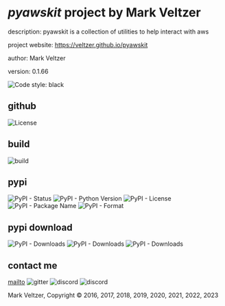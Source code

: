 # *pyawskit* project by Mark Veltzer

description: pyawskit is a collection of utilities to help interact with aws

project website: https://veltzer.github.io/pyawskit

author: Mark Veltzer

version: 0.1.66

![Code style: black](https://img.shields.io/badge/code%20style-black-000000.svg)

## github

![License](https://img.shields.io/github/license/veltzer/pytconf)

## build

![build](https://github.com/veltzer/pyawskit/workflows/build/badge.svg)

## pypi

![PyPI - Status](https://img.shields.io/pypi/status/pyawskit)
![PyPI - Python Version](https://img.shields.io/pypi/pyversions/pyawskit)
![PyPI - License](https://img.shields.io/pypi/l/pyawskit)
![PyPI - Package Name](https://img.shields.io/pypi/v/pyawskit)
![PyPI - Format](https://img.shields.io/pypi/format/pyawskit)

## pypi download

![PyPI - Downloads](https://img.shields.io/pypi/dd/pyawskit)
![PyPI - Downloads](https://img.shields.io/pypi/dw/pyawskit)
![PyPI - Downloads](https://img.shields.io/pypi/dm/pyawskit)



## contact me
[mailto](mailto:mark.veltzer@gmail.com)
![gitter](https://img.shields.io/gitter/room/veltzer/mark.veltzer)
![discord](https://img.shields.io/discord/719336281624281119)
![discord](https://img.shields.io/discord/719336282194444302)

Mark Veltzer, Copyright © 2016, 2017, 2018, 2019, 2020, 2021, 2022, 2023
